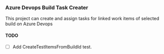 ### Azure Devops Build Task Creater

This project can create and assign tasks for linked work items of selected build on Azure Devops


#### TODO

* [ ] Add CreateTestItemsFromBuildId test.
